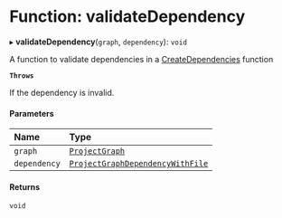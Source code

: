 # Function: validateDependency

▸ **validateDependency**(`graph`, `dependency`): `void`

A function to validate dependencies in a [CreateDependencies](../../devkit/documents/CreateDependencies) function

**`Throws`**

If the dependency is invalid.

#### Parameters

| Name         | Type                                                                                      |
| :----------- | :---------------------------------------------------------------------------------------- |
| `graph`      | [`ProjectGraph`](../../devkit/documents/ProjectGraph)                                     |
| `dependency` | [`ProjectGraphDependencyWithFile`](../../devkit/documents/ProjectGraphDependencyWithFile) |

#### Returns

`void`
